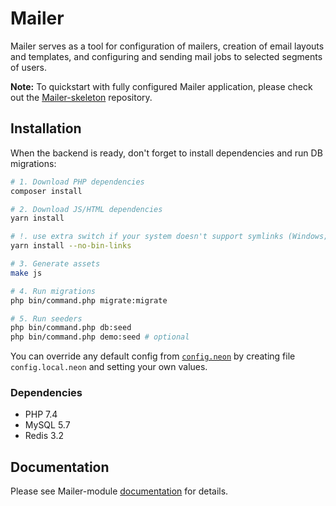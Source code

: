 # Mailer

Mailer serves as a tool for configuration of mailers, creation of email layouts and
templates, and configuring and sending mail jobs to selected segments of users.

**Note:** To quickstart with fully configured Mailer application, please check out the [Mailer-skeleton](https://github.com/remp2020/mailer-skeleton) repository.


## Installation

When the backend is ready, don't forget to install dependencies and run DB migrations:

```bash
# 1. Download PHP dependencies
composer install

# 2. Download JS/HTML dependencies
yarn install

# !. use extra switch if your system doesn't support symlinks (Windows; can be enabled)
yarn install --no-bin-links

# 3. Generate assets
make js

# 4. Run migrations
php bin/command.php migrate:migrate

# 5. Run seeders
php bin/command.php db:seed
php bin/command.php demo:seed # optional
```

You can override any default config from
[`config.neon`](./app/config/config.neon) by creating file
`config.local.neon` and setting your own values.

### Dependencies

- PHP 7.4
- MySQL 5.7
- Redis 3.2

## Documentation

Please see Mailer-module [documentation](./extensions/mailer-module/README.md) for details.
